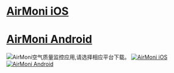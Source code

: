 
# [AirMoni iOS](itms-services://?action=download-manifest&url=https://futureltj.github.io/oraclemobileapps/AirMoni.plist "AirMoni")
# [AirMoni Android](https://futureltj.github.io/oraclemobileapps/AirMoni.apk "AirMoni")

![AirMoni空气质量监控应用,请选择相应平台下载。](https://futureltj.github.io/oraclemobileapps/logo.jpg "logo")
[![AirMoni iOS](https://futureltj.github.io/oraclemobileapps/iOS.png "iOS")](itms-services://?action=download-manifest&url=https://futureltj.github.io/oraclemobileapps/AirMoni.plist  "iOS")
[![AirMoni Android](https://futureltj.github.io/oraclemobileapps/Android.png "Android")](https://futureltj.github.io/oraclemobileapps/AirMoni.apk  "Android")

